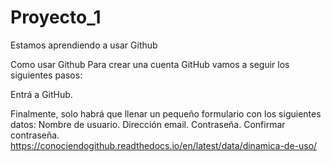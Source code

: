 # Proyecto_1
Estamos aprendiendo a usar Github


Como usar Github
Para crear una cuenta GitHub vamos a seguir los siguientes pasos:

Entrá a GitHub.

Finalmente, solo habrá que llenar un pequeño formulario con los siguientes datos:
Nombre de usuario.
Dirección email.
Contraseña.
Confirmar contraseña.
https://conociendogithub.readthedocs.io/en/latest/data/dinamica-de-uso/
